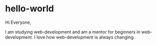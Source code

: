 # hello-world
Hi Everyone,

I am studying web-development and am a mentor for beginners in web-development. I love how web-development is always changing. 
